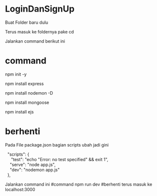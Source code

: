 # LoginDanSignUp
Buat Folder baru dulu

Terus masuk ke foldernya pake cd

Jalankan command berikut ini

# command
npm init -y

npm install express

npm install nodemon -D

npm install mongoose

npm install ejs
# berhenti
Pada File package.json bagian scripts ubah jadi gini

&nbsp;&nbsp;"scripts": { <br/>
&nbsp;&nbsp;&nbsp;&nbsp;    "test": "echo \"Error: no test specified\" && exit 1", <br/>
    &nbsp;&nbsp;&nbsp;&nbsp;"serve": "node app.js", <br/>
    &nbsp;&nbsp;&nbsp;&nbsp;"dev": "nodemon app.js" <br/>
&nbsp;&nbsp;}, <br/>



Jalankan command ini
#command
npm run dev
#berhenti
terus masuk ke localhost:3000

